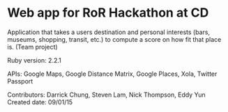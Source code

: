 # Web app for RoR Hackathon at CD

Application that takes a users destination and personal interests (bars, museums, shopping, transit, etc.) to compute a score on how fit that place is. (Team project)

Ruby version: 2.2.1

APIs: Google Maps, Google Distance Matrix, Google Places, Xola, Twitter Passport

Contributors: Darrick Chung, Steven Lam, Nick Thompson, Eddy Yun
Created date: 09/01/15
